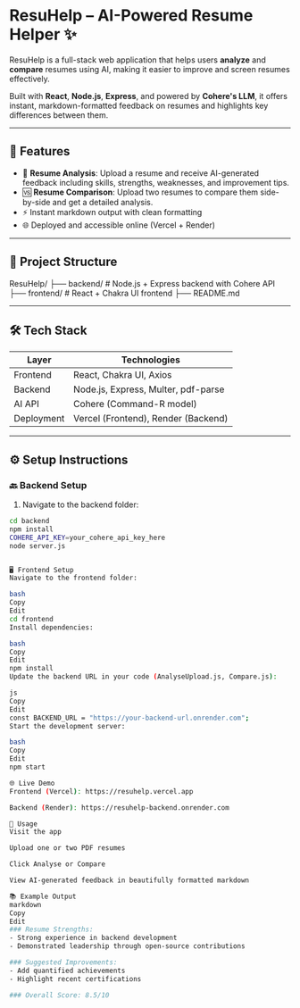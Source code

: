# ResuHelp – AI-Powered Resume Helper ✨

ResuHelp is a full-stack web application that helps users **analyze** and **compare** resumes using AI, making it easier to improve and screen resumes effectively.

Built with **React**, **Node.js**, **Express**, and powered by **Cohere's LLM**, it offers instant, markdown-formatted feedback on resumes and highlights key differences between them.

---

## 🚀 Features

- 📄 **Resume Analysis**: Upload a resume and receive AI-generated feedback including skills, strengths, weaknesses, and improvement tips.
- 🆚 **Resume Comparison**: Upload two resumes to compare them side-by-side and get a detailed analysis.
- ⚡ Instant markdown output with clean formatting
- 🌐 Deployed and accessible online (Vercel + Render)

---

## 📁 Project Structure

ResuHelp/
├── backend/ # Node.js + Express backend with Cohere API
├── frontend/ # React + Chakra UI frontend
├── README.md


---

## 🛠️ Tech Stack

| Layer     | Technologies                          |
|-----------|---------------------------------------|
| Frontend  | React, Chakra UI, Axios               |
| Backend   | Node.js, Express, Multer, pdf-parse   |
| AI API    | Cohere (Command-R model)              |
| Deployment| Vercel (Frontend), Render (Backend)   |

---

## ⚙️ Setup Instructions

### 🔙 Backend Setup

1. Navigate to the backend folder:

```bash
cd backend
npm install
COHERE_API_KEY=your_cohere_api_key_here
node server.js


🖥️ Frontend Setup
Navigate to the frontend folder:

bash
Copy
Edit
cd frontend
Install dependencies:

bash
Copy
Edit
npm install
Update the backend URL in your code (AnalyseUpload.js, Compare.js):

js
Copy
Edit
const BACKEND_URL = "https://your-backend-url.onrender.com";
Start the development server:

bash
Copy
Edit
npm start

🌐 Live Demo
Frontend (Vercel): https://resuhelp.vercel.app

Backend (Render): https://resuhelp-backend.onrender.com

📌 Usage
Visit the app

Upload one or two PDF resumes

Click Analyse or Compare

View AI-generated feedback in beautifully formatted markdown

📚 Example Output
markdown
Copy
Edit
### Resume Strengths:
- Strong experience in backend development
- Demonstrated leadership through open-source contributions

### Suggested Improvements:
- Add quantified achievements
- Highlight recent certifications

### Overall Score: 8.5/10
